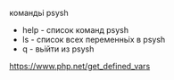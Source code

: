 командьі psysh

- help - список команд psysh
- ls - список всех переменньіх в psysh
- q - вьійти из psysh

https://www.php.net/get_defined_vars
